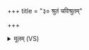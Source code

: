 +++
title = "३० श्रुतं चविश्रुतम्"

+++
<details><summary>मूलम् (VS)</summary>

श्रु॒तं च॒विश्रु॑तं च परिष्क॒न्दौ मनो॑ विप॒थम् ॥
</details>